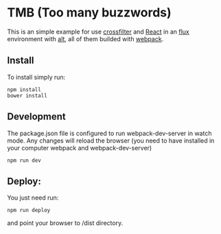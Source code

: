 # TMB (Too many buzzwords)

This is an simple example for use [crossfilter](http://square.github.io/crossfilter/) and [React](https://facebook.github.io/react/index.html) in an [flux](https://facebook.github.io/flux/) environment with [alt](http://alt.js.org/), all of them builded with [webpack](https://webpack.github.io/).

## Install

To install simply run:

```
npm install
bower install
```

## Development

The package.json file is configured to run webpack-dev-server in watch mode. Any changes will reload the browser (you need to have installed in your computer webpack and webpack-dev-server)

```
npm run dev
```

## Deploy:

You just need run:

```
npm run deploy
```

and point your browser to /dist directory.